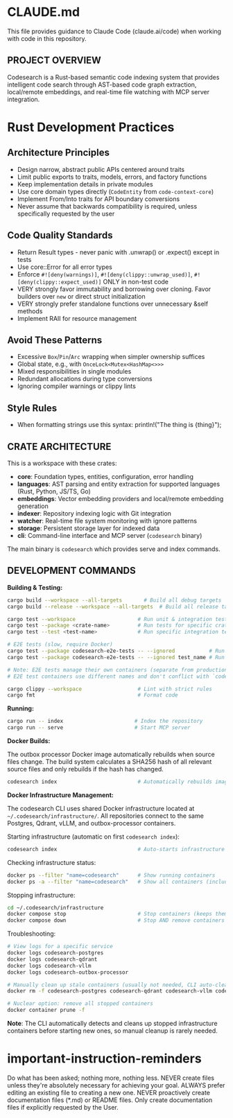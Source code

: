 # CLAUDE.md

This file provides guidance to Claude Code (claude.ai/code) when working with code in this repository.

## PROJECT OVERVIEW

Codesearch is a Rust-based semantic code indexing system that provides intelligent code search through AST-based code graph extraction, local/remote embeddings, and real-time file watching with MCP server integration.

# Rust Development Practices

## Architecture Principles

  - Design narrow, abstract public APIs centered around traits
  - Limit public exports to traits, models, errors, and factory functions
  - Keep implementation details in private modules
  - Use core domain types directly (`CodeEntity` from `code-context-core`)
  - Implement From/Into traits for API boundary conversions
  - Never assume that backwards compatibility is required, unless specifically requested by the user

## Code Quality Standards

  - Return Result types - never panic with .unwrap() or .expect() except in tests
  - Use core::Error for all error types
  - Enforce `#![deny(warnings)]`, `#![deny(clippy::unwrap_used)]`, `#![deny(clippy::expect_used)]` ONLY in non-test code
  - VERY strongly favor immutability and borrowing over cloning. Favor builders over `new` or direct struct initialization
  - VERY strongly prefer standalone functions over unnecessary &self methods
  - Implement RAII for resource management

## Avoid These Patterns

  - Excessive `Box`/`Pin`/`Arc` wrapping when simpler ownership suffices
  - Global state, e.g., with `OnceLock<Mutex<HashMap<>>>`
  - Mixed responsibilities in single modules
  - Redundant allocations during type conversions
  - Ignoring compiler warnings or clippy lints

## Style Rules
  - When formatting strings use this syntax: println!("The thing is {thing}");

## CRATE ARCHITECTURE

This is a workspace with these crates:
- **core**: Foundation types, entities, configuration, error handling
- **languages**: AST parsing and entity extraction for supported languages (Rust, Python, JS/TS, Go)
- **embeddings**: Vector embedding providers and local/remote embedding generation
- **indexer**: Repository indexing logic with Git integration
- **watcher**: Real-time file system monitoring with ignore patterns
- **storage**: Persistent storage layer for indexed data
- **cli**: Command-line interface and MCP server (`codesearch` binary)

The main binary is `codesearch` which provides serve and index commands.

## DEVELOPMENT COMMANDS

**Building & Testing:**
```bash
cargo build --workspace --all-targets       # Build all debug targets
cargo build --release --workspace --all-targets  # Build all release targets

cargo test --workspace                    # Run unit & integration tests (excludes E2E)
cargo test --package <crate-name>         # Run tests for specific crate
cargo test --test <test-name>             # Run specific integration test

# E2E tests (slow, require Docker)
cargo test --package codesearch-e2e-tests -- --ignored           # Run all E2E tests
cargo test --package codesearch-e2e-tests -- --ignored test_name # Run specific E2E test

# Note: E2E tests manage their own containers (separate from production infrastructure)
# E2E test containers use different names and don't conflict with `codesearch-*` containers

cargo clippy --workspace                  # Lint with strict rules
cargo fmt                                 # Format code
```

**Running:**
```bash
cargo run -- index                       # Index the repository
cargo run -- serve                       # Start MCP server
```

**Docker Builds:**

The outbox processor Docker image automatically rebuilds when source files change. The build system calculates a SHA256 hash of all relevant source files and only rebuilds if the hash has changed.

```bash
codesearch index                          # Automatically rebuilds image if source changed
```

**Docker Infrastructure Management:**

The codesearch CLI uses shared Docker infrastructure located at `~/.codesearch/infrastructure/`.
All repositories connect to the same Postgres, Qdrant, vLLM, and outbox-processor containers.

Starting infrastructure (automatic on first `codesearch index`):
```bash
codesearch index                          # Auto-starts infrastructure if needed
```

Checking infrastructure status:
```bash
docker ps --filter "name=codesearch"      # Show running containers
docker ps -a --filter "name=codesearch"   # Show all containers (including stopped)
```

Stopping infrastructure:
```bash
cd ~/.codesearch/infrastructure
docker compose stop                       # Stop containers (keeps them for restart)
docker compose down                       # Stop AND remove containers
```

Troubleshooting:
```bash
# View logs for a specific service
docker logs codesearch-postgres
docker logs codesearch-qdrant
docker logs codesearch-vllm
docker logs codesearch-outbox-processor

# Manually clean up stale containers (usually not needed, CLI auto-cleans)
docker rm -f codesearch-postgres codesearch-qdrant codesearch-vllm codesearch-outbox-processor

# Nuclear option: remove all stopped containers
docker container prune -f
```

**Note**: The CLI automatically detects and cleans up stopped infrastructure containers before starting new ones, so manual cleanup is rarely needed.

# important-instruction-reminders
Do what has been asked; nothing more, nothing less.
NEVER create files unless they're absolutely necessary for achieving your goal.
ALWAYS prefer editing an existing file to creating a new one.
NEVER proactively create documentation files (*.md) or README files. Only create documentation files if explicitly requested by the User.
